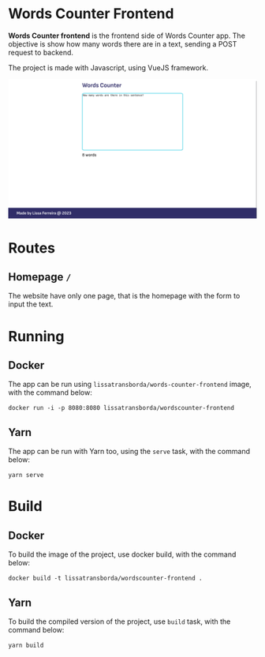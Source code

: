 # Words Counter Frontend
**Words Counter frontend** is the frontend side of Words Counter app. The objective is show how many words there are in a text, sending a POST request to backend.

The project is made with Javascript, using VueJS framework.

![Printscreen of the website, white page with blue footer, title "Words Counter", textbox with "How many words there are in this sentence?", and below "8 words". In the footer, text "Made by Lissa Ferreira @  2023"](../assets/website01.png)

# Routes

## Homepage `/`

The website have only one page, that is the homepage with the form to input the text.

# Running

## Docker

The app can be run using `lissatransborda/words-counter-frontend` image, with the command below:

```shell
docker run -i -p 8080:8080 lissatransborda/wordscounter-frontend
```

## Yarn

The app can be run with Yarn too, using the `serve` task, with the command below:

```shell
yarn serve
```

# Build
## Docker

To build the image of the project, use docker build, with the command below:

```shell
docker build -t lissatransborda/wordscounter-frontend .
```

## Yarn

To build the compiled version of the project, use `build` task, with the command below:

```shell
yarn build
```


